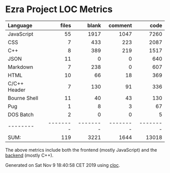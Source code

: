 # Ezra Project LOC Metrics

Language|files|blank|comment|code
:-------|-------:|-------:|-------:|-------:
JavaScript|55|1917|1047|7260
CSS|7|433|223|2087
C++|8|389|219|1517
JSON|11|0|0|640
Markdown|7|238|0|607
HTML|10|66|18|369
C/C++ Header|7|130|91|336
Bourne Shell|11|40|43|130
Pug|1|8|3|67
DOS Batch|2|0|0|5
--------|--------|--------|--------|--------
SUM:|119|3221|1644|13018

The above metrics include both the frontend (mostly JavaScript) and the [backend](https://github.com/tobias-klein/node-sword-interface) (mostly C++).

Generated on Sat Nov  9 18:40:58 CET 2019 using [cloc](https://github.com/AlDanial/cloc).
